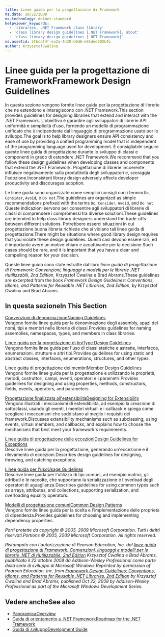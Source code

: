 ```yaml
---
title: Linee guida per la progettazione di Framework
ms.date: 10/22/2008
ms.technology: dotnet-standard
helpviewer_keywords:
  - 'libraries, .NET Framework class library'
  - 'class library design guidelines [.NET Framework], about'
  - 'class library design guidelines [.NET Framework]'
ms.assetid: 5fbcaf4f-ea2a-4d20-b0d6-e61dee202b4b
author: KrzysztofCwalina
---
```

# <a name="framework-design-guidelines"></a><span data-ttu-id="5d787-102">Linee guida per la progettazione di Framework</span><span class="sxs-lookup"><span data-stu-id="5d787-102">Framework Design Guidelines</span></span>
<span data-ttu-id="5d787-103">In questa sezione vengono fornite linee guida per la progettazione di librerie che ne estendono e interagiscono con .NET Framework.</span><span class="sxs-lookup"><span data-stu-id="5d787-103">This section provides guidelines for designing libraries that extend and interact with the .NET Framework.</span></span> <span data-ttu-id="5d787-104">L'obiettivo è garantire agli sviluppatori di librerie API uniformità e semplicità d'uso, fornendo un modello di programmazione unificato che è indipendente dal linguaggio di programmazione usato per lo sviluppo.</span><span class="sxs-lookup"><span data-stu-id="5d787-104">The goal is to help library designers ensure API consistency and ease of use by providing a unified programming model that is independent of the programming language used for development.</span></span> <span data-ttu-id="5d787-105">È consigliabile seguire queste linee guida di progettazione durante lo sviluppo di classi e componenti in grado di estendere .NET Framework.</span><span class="sxs-lookup"><span data-stu-id="5d787-105">We recommend that you follow these design guidelines when developing classes and components that extend the .NET Framework.</span></span> <span data-ttu-id="5d787-106">Progettazione di librerie incoerente influisce negativamente sulla produttività degli sviluppatori e, scoraggia l'adozione.</span><span class="sxs-lookup"><span data-stu-id="5d787-106">Inconsistent library design adversely affects developer productivity and discourages adoption.</span></span>  
  
 <span data-ttu-id="5d787-107">Le linee guida sono organizzate come semplici consigli con i termini `Do`, `Consider`, `Avoid`, e `Do not`.</span><span class="sxs-lookup"><span data-stu-id="5d787-107">The guidelines are organized as simple recommendations prefixed with the terms `Do`, `Consider`, `Avoid`, and `Do not`.</span></span> <span data-ttu-id="5d787-108">Queste indicazioni servono per consentire agli sviluppatori di librerie di classi di comprendere i compromessi tra diverse soluzioni.</span><span class="sxs-lookup"><span data-stu-id="5d787-108">These guidelines are intended to help class library designers understand the trade-offs between different solutions.</span></span> <span data-ttu-id="5d787-109">Potrebbero esserci situazioni in cui progettazione buona libreria richiede che si violano tali linee guida di progettazione.</span><span class="sxs-lookup"><span data-stu-id="5d787-109">There might be situations where good library design requires that you violate these design guidelines.</span></span> <span data-ttu-id="5d787-110">Questi casi devono essere rari, ed è importante avere un motivo chiaro e accattivante per la decisione.</span><span class="sxs-lookup"><span data-stu-id="5d787-110">Such cases should be rare, and it is important that you have a clear and compelling reason for your decision.</span></span>  
  
 <span data-ttu-id="5d787-111">Queste linee guida sono state estratte dal libro *linee guida di progettazione di Framework: Convenzioni, linguaggi e modelli per le librerie .NET riutilizzabili, 2nd Edition*, Krzysztof Cwalina e Brad Abrams.</span><span class="sxs-lookup"><span data-stu-id="5d787-111">These guidelines are excerpted from the book *Framework Design Guidelines: Conventions, Idioms, and Patterns for Reusable .NET Libraries, 2nd Edition*, by Krzysztof Cwalina and Brad Abrams.</span></span>  
  
## <a name="in-this-section"></a><span data-ttu-id="5d787-112">In questa sezione</span><span class="sxs-lookup"><span data-stu-id="5d787-112">In This Section</span></span>  
 [<span data-ttu-id="5d787-113">Convenzioni di denominazione</span><span class="sxs-lookup"><span data-stu-id="5d787-113">Naming Guidelines</span></span>](../../../docs/standard/design-guidelines/naming-guidelines.md)  
 <span data-ttu-id="5d787-114">Vengono fornite linee guida per la denominazione degli assembly, spazi dei nomi, tipi e membri nelle librerie di classi.</span><span class="sxs-lookup"><span data-stu-id="5d787-114">Provides guidelines for naming assemblies, namespaces, types, and members in class libraries.</span></span>  
  
 [<span data-ttu-id="5d787-115">Linee guida per la progettazione di tipi</span><span class="sxs-lookup"><span data-stu-id="5d787-115">Type Design Guidelines</span></span>](../../../docs/standard/design-guidelines/type.md)  
 <span data-ttu-id="5d787-116">Vengono fornite linee guida per l'uso di classi statiche e astratte, interfacce, enumerazioni, strutture e altri tipi.</span><span class="sxs-lookup"><span data-stu-id="5d787-116">Provides guidelines for using static and abstract classes, interfaces, enumerations, structures, and other types.</span></span>  
  
 [<span data-ttu-id="5d787-117">Linee guida di progettazione dei membri</span><span class="sxs-lookup"><span data-stu-id="5d787-117">Member Design Guidelines</span></span>](../../../docs/standard/design-guidelines/member.md)  
 <span data-ttu-id="5d787-118">Vengono fornite linee guida per la progettazione e utilizzando le proprietà, metodi, costruttori, campi, eventi, operatori e i parametri.</span><span class="sxs-lookup"><span data-stu-id="5d787-118">Provides guidelines for designing and using properties, methods, constructors, fields, events, operators, and parameters.</span></span>  
  
 [<span data-ttu-id="5d787-119">Progettazione finalizzata all'estensibilità</span><span class="sxs-lookup"><span data-stu-id="5d787-119">Designing for Extensibility</span></span>](../../../docs/standard/design-guidelines/designing-for-extensibility.md)  
 <span data-ttu-id="5d787-120">Vengono illustrati i meccanismi di estendibilità, ad esempio la creazione di sottoclassi, usando gli eventi, i membri virtuali e i callback e spiega come scegliere i meccanismi che soddisfano al meglio i requisiti del framework.</span><span class="sxs-lookup"><span data-stu-id="5d787-120">Discusses extensibility mechanisms such as subclassing, using events, virtual members, and callbacks, and explains how to choose the mechanisms that best meet your framework's requirements.</span></span>  
  
 [<span data-ttu-id="5d787-121">Linee guida di progettazione delle eccezioni</span><span class="sxs-lookup"><span data-stu-id="5d787-121">Design Guidelines for Exceptions</span></span>](../../../docs/standard/design-guidelines/exceptions.md)  
 <span data-ttu-id="5d787-122">Descrive linee guida per la progettazione, generando un'eccezione e il rilevamento di eccezioni.</span><span class="sxs-lookup"><span data-stu-id="5d787-122">Describes design guidelines for designing, throwing, and catching exceptions.</span></span>  
  
 [<span data-ttu-id="5d787-123">Linee guida per l'uso</span><span class="sxs-lookup"><span data-stu-id="5d787-123">Usage Guidelines</span></span>](../../../docs/standard/design-guidelines/usage-guidelines.md)  
 <span data-ttu-id="5d787-124">Descrive linee guida per l'utilizzo di tipi comuni, ad esempio matrici, gli attributi e le raccolte, che supportano la serializzazione e l'overload degli operatori di uguaglianza.</span><span class="sxs-lookup"><span data-stu-id="5d787-124">Describes guidelines for using common types such as arrays, attributes, and collections, supporting serialization, and overloading equality operators.</span></span>  
  
 [<span data-ttu-id="5d787-125">Modelli di progettazione comuni</span><span class="sxs-lookup"><span data-stu-id="5d787-125">Common Design Patterns</span></span>](../../../docs/standard/design-guidelines/common-design-patterns.md)  
 <span data-ttu-id="5d787-126">Vengono fornite linee guida per la scelta e l'implementazione delle proprietà di dipendenza.</span><span class="sxs-lookup"><span data-stu-id="5d787-126">Provides guidelines for choosing and implementing dependency properties.</span></span>  
  
 <span data-ttu-id="5d787-127">*Parti protette da copyright © 2005, 2009 Microsoft Corporation. Tutti i diritti riservati.*</span><span class="sxs-lookup"><span data-stu-id="5d787-127">*Portions © 2005, 2009 Microsoft Corporation. All rights reserved.*</span></span>  
  
 <span data-ttu-id="5d787-128">*Ristampato con l'autorizzazione di Pearson Education, Inc. dal [linee guida di progettazione di Framework: Convenzioni, linguaggi e modelli per le librerie .NET di riutilizzabile, 2nd Edition](https://www.informit.com/store/framework-design-guidelines-conventions-idioms-and-9780321545619) Krzysztof Cwalina e Brad Abrams, pubblicato il 22 ottobre 2008 da Addison-Wesley Professional come parte della serie di sviluppo di Microsoft Windows.*</span><span class="sxs-lookup"><span data-stu-id="5d787-128">*Reprinted by permission of Pearson Education, Inc. from [Framework Design Guidelines: Conventions, Idioms, and Patterns for Reusable .NET Libraries, 2nd Edition](https://www.informit.com/store/framework-design-guidelines-conventions-idioms-and-9780321545619) by Krzysztof Cwalina and Brad Abrams, published Oct 22, 2008 by Addison-Wesley Professional as part of the Microsoft Windows Development Series.*</span></span>  
  
## <a name="see-also"></a><span data-ttu-id="5d787-129">Vedere anche</span><span class="sxs-lookup"><span data-stu-id="5d787-129">See also</span></span>

- [<span data-ttu-id="5d787-130">Panoramica</span><span class="sxs-lookup"><span data-stu-id="5d787-130">Overview</span></span>](../../../docs/framework/get-started/overview.md)
- [<span data-ttu-id="5d787-131">Guida di orientamento a .NET Framework</span><span class="sxs-lookup"><span data-stu-id="5d787-131">Roadmap for the .NET Framework</span></span>](https://msdn.microsoft.com/library/0b46b7c6-9163-4f99-8e58-0d1ee7da8c67)
- [<span data-ttu-id="5d787-132">Guida di sviluppo</span><span class="sxs-lookup"><span data-stu-id="5d787-132">Development Guide</span></span>](../../../docs/framework/development-guide.md)

